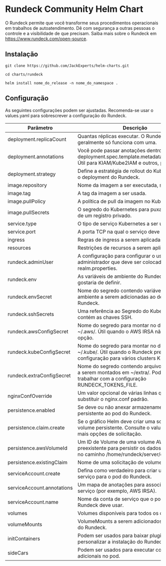 # Rundeck Community Helm Chart

O Rundeck permite que você transforme seus procedimentos operacionais em trabalhos de autoatendimento. Dê com segurança a outras pessoas o controle e a visibilidade de que precisam. Saiba mais sobre o Rundeck em https://www.rundeck.com/open-source.


## Instalação

    git clone https://github.com/JackExperts/helm-charts.git

    cd charts/rundeck

    helm install nome_do_release -n nome_do_namespace .

## Configuração

As seguintes configurações podem ser ajustadas. Recomenda-se usar o values.yaml para sobrescrever a configuração do Rundeck.


Parâmetro | Descrição | Padrão
--------- | ----------- | -------
deployment.replicaCount | Quantas réplicas executar. O Rundeck geralmente só funciona com uma. | 1
deployment.annotations | Você pode passar anotações dentro de deployment.spec.template.metadata.annotations. Útil para KIAM/Kube2IAM e outros, por exemplo.	 | {}
deployment.strategy | Define a estratégia de rollout do Kubernetes para o deployment do Rundeck.	 | { type: RollingUpdate }
image.repository | Nome da imagem a ser executada, sem a tag.	 | [rundeck/rundeck](https://github.com/rundeck/rundeck)
image.tag | A tag da imagem a ser usada. | 4.17.0
image.pullPolicy | A política de pull da imagem no Kubernetes. | IfNotPresent
image.pullSecrets | O segredo do Kubernetes para puxar a imagem de um registro privado. | None
service.type | O tipo de serviço Kubernetes a ser usado. | ClusterIP
service.port | A porta TCP na qual o serviço deve ouvir. | 80
ingress | Regras de ingress a serem aplicadas.	 | None
resources | Restrições de recursos a serem aplicadas.	| None
rundeck.adminUser | A configuração para configurar o usuário administrador que deve ser colocado no arquivo realm.properties.	 | "admin:admin,user,admin,architect,deploy,build"
rundeck.env | As variáveis de ambiente do Rundeck que você gostaria de definir. | Variáveis padrão fornecidas no arquivo docker |
rundeck.envSecret | Nome do segredo contendo variáveis de ambiente a serem adicionadas ao deployment do Rundeck. | ""
rundeck.sshSecrets | Uma referência ao Segredo do Kubernetes que contém as chaves SSH. | ""
rundeck.awsConfigSecret | Nome do segredo para montar no diretório ~/.aws/. Útil quando o AWS IRSA não é uma opção. | ""
rundeck.kubeConfigSecret | Nome do segredo para montar no diretório ~/.kube/. Útil quando o Rundeck precisa de configuração para vários clusters K8s.	| ""
rundeck.extraConfigSecret | Nome do segredo contendo arquivos adicionais a serem montados em ~/extra/. Pode ser útil ao trabalhar com a configuração RUNDECK_TOKENS_FILE.	| ""
nginxConfOverride | Um valor opcional de várias linhas que pode substituir o nginx.conf padrão.	 | ""
persistence.enabled |Se deve ou não anexar armazenamento persistente ao pod do Rundeck.	| false
persistence.claim.create | Se o gráfico Helm deve criar uma solicitação de volume persistente. Consulte o values.yaml para mais opções de solicitação. | false
persistence.awsVolumeId | Um ID de Volume de uma volume AWS EBS preexistente para persistir os dados do Rundeck no caminho /home/rundeck/server/data.	| None
persistence.existingClaim | Nome de uma solicitação de volume existente.
serviceAccount.create | Defina como verdadeiro para criar uma conta de serviço para o pod do Rundeck.	 | false
serviceAccount.annotations | Um mapa de anotações para associar à conta de serviço (por exemplo, AWS IRSA).	 | {}
serviceAccount.name | Nome da conta de serviço que o pod do Rundeck deve usar. | ""
volumes | Volumes disponíveis para todos os contêineres. | ""
volumeMounts | VolumeMounts a serem adicionados ao contêiner do Rundeck. | ""
initContainers | Podem ser usados para baixar plugins ou personalizar a instalação do Rundeck. | ""
sideCars | Podem ser usados para executar contêineres adicionais no pod. | ""




